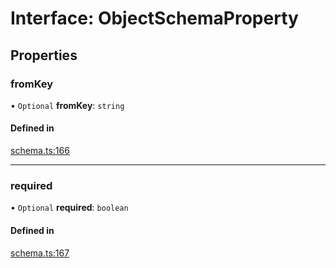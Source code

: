 # Interface: ObjectSchemaProperty

## Properties

### fromKey

• `Optional` **fromKey**: `string`

#### Defined in

[schema.ts:166](https://github.com/coda/packs-sdk/blob/main/schema.ts#L166)

___

### required

• `Optional` **required**: `boolean`

#### Defined in

[schema.ts:167](https://github.com/coda/packs-sdk/blob/main/schema.ts#L167)
